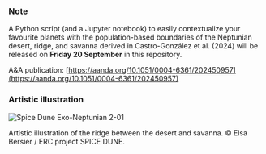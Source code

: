 ### Note
A Python script (and a Jupyter notebook) to easily contextualize your favourite planets with the population-based boundaries of the Neptunian desert, ridge, and savanna derived in Castro-González et al. (2024) will be released on **Friday 20 September** in this repository.

A&A publication: [https://aanda.org/10.1051/0004-6361/202450957](https://aanda.org/10.1051/0004-6361/202450957)

### Artistic illustration

![Spice Dune Exo-Neptunian 2-01](https://github.com/user-attachments/assets/07a139a4-ce1f-4899-84af-6c885d1ed0d5)

Artistic illustration of the ridge between the desert and savanna. © Elsa Bersier / ERC project SPICE DUNE.

